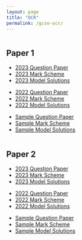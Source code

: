 ```yaml
---
layout: page
title: "OCR"
permalink: /gcse-ocr/
---
```


<div class="two-columns">
  <div class="column">
    <h2>Paper 1</h2>
    <ul>
      <li><a href="/_papers/2023%20Paper%201%20QP.pdf" target="_blank">2023 Question Paper</a></li>
      <li><a href="/_papers/2023%20Paper%201%20MS.pdf" target="_blank">2023 Mark Scheme</a></li>
      <li><a href="">2023 Model Solutions</a></li>
      <p> </p>
      <li><a href="/_papers/2022%20Paper%201%20QP.pdf" target="_blank">2022 Question Paper</a></li>
      <li><a href="/_papers/2022%20Paper%201%20MS.pdf" target="_blank">2022 Mark Scheme</a></li>
      <li><a href="">2022 Model Solutions</a></li>
      <p> </p>
      <li><a href="/_papers/Sample%20Paper%201%20QP.pdf" target="_blank">Sample Question Paper</a></li>
      <li><a href="/_papers/Sample%20Paper%201%20MS.pdf" target="_blank">Sample Mark Scheme</a></li>
      <li><a href="">Sample Model Solutions</a></li>
    </ul>
  </div>
  <div class="column">
    <h2>Paper 2</h2>
    <ul>
      <li><a href="/_papers/2023%20Paper%202%20QP.pdf" target="_blank">2023 Question Paper</a></li>
      <li><a href="/_papers/2023%20Paper%202%20MS.pdf" target="_blank">2023 Mark Scheme</a></li>
      <li><a href="">2023 Model Solutions</a></li>
      <p> </p>
      <li><a href="/_papers/2022%20Paper%202%20QP.pdf" target="_blank">2022 Question Paper</a></li>
      <li><a href="/_papers/2022%20Paper%202%20MS.pdf" target="_blank">2022 Mark Scheme</a></li>
      <li><a href="">2022 Model Solutions</a></li>
      <p> </p>
      <li><a href="/_papers/Sample%20Paper%202%20QP.pdf" target="_blank">Sample Question Paper</a></li>
      <li><a href="/_papers/Sample%20Paper%202%20MS.pdf" target="_blank">Sample Mark Scheme</a></li>
      <li><a href="">Sample Model Solutions</a></li>
    </ul>
  </div>
</div>

